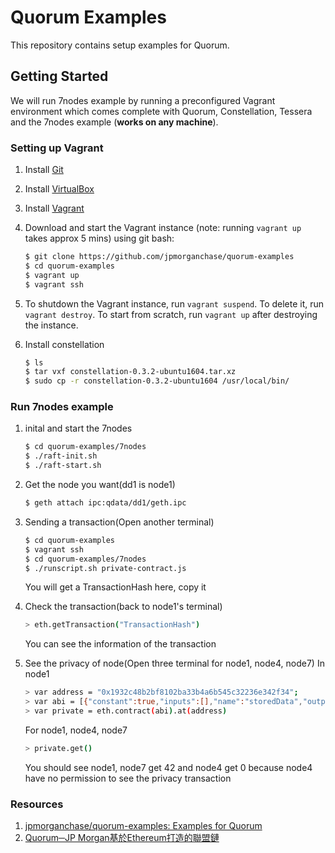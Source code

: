 # Quorum Examples

This repository contains setup examples for Quorum.

## Getting Started
We will run 7nodes example by running a preconfigured Vagrant environment which comes complete with Quorum, Constellation, Tessera and the 7nodes example (__works on any machine__).


### Setting up Vagrant
1. Install [Git](https://git-scm.com/download/win)
2. Install [VirtualBox](https://www.virtualbox.org/wiki/Downloads)
3. Install [Vagrant](https://www.vagrantup.com/downloads.html)
4. Download and start the Vagrant instance (note: running `vagrant up` takes approx 5 mins) using git bash:

    ```sh
    $ git clone https://github.com/jpmorganchase/quorum-examples
    $ cd quorum-examples
    $ vagrant up
    $ vagrant ssh
    ```
    
5. To shutdown the Vagrant instance, run `vagrant suspend`. To delete it, run
   `vagrant destroy`. To start from scratch, run `vagrant up` after destroying the
   instance.
6. Install constellation

    ```sh
    $ ls
    $ tar vxf constellation-0.3.2-ubuntu1604.tar.xz 
    $ sudo cp -r constellation-0.3.2-ubuntu1604 /usr/local/bin/
    ```


### Run 7nodes example
1. inital and start the 7nodes

    ```sh
    $ cd quorum-examples/7nodes
    $ ./raft-init.sh
    $ ./raft-start.sh
    ```

2. Get the node you want(dd1 is node1)
    
    ```sh
    $ geth attach ipc:qdata/dd1/geth.ipc
    ```

3. Sending a transaction(Open another terminal)

    ```sh
    $ cd quorum-examples
    $ vagrant ssh
    $ cd quorum-examples/7nodes
    $ ./runscript.sh private-contract.js
    ```
    You will get a TransactionHash here, copy it
    
4. Check the transaction(back to node1's terminal)

    ```sh
    > eth.getTransaction("TransactionHash")
    ```
    You can see the information of the transaction

5. See the privacy of node(Open three terminal for node1, node4, node7)
    In node1
    ```sh
    > var address = "0x1932c48b2bf8102ba33b4a6b545c32236e342f34";
    > var abi = [{"constant":true,"inputs":[],"name":"storedData","outputs":[{"name":"","type":"uint256"}],"payable":false,"type":"function"},{"constant":false,"inputs":[{"name":"x","type":"uint256"}],"name":"set","outputs":[],"payable":false,"type":"function"},{"constant":true,"inputs":[],"name":"get","outputs":[{"name":"retVal","type":"uint256"}],"payable":false,"type":"function"},{"inputs":[{"name":"initVal","type":"uint256"}],"type":"constructor"}];
    > var private = eth.contract(abi).at(address)
    ```
    For node1, node4, node7
    ```sh
    > private.get()
    ```
    
    You should see node1, node7 get 42 and node4 get 0 because node4 have no permission to see the privacy transaction
    
### Resources
1. [jpmorganchase/quorum-examples: Examples for Quorum](https://github.com/jpmorganchase/quorum-examples)
2. [Quorum─JP Morgan基於Ethereum打造的聯盟鏈](https://blog.lizen.me/quorum-jp-morgan/)
